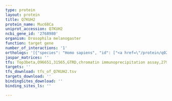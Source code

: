 ```yaml
---
type: protein
layout: protein
title: Q7KUH2
protein_name: Muc68Ca
uniprot_accession: Q7KUH2
ncbi_gene_id: '2768980'
organism: Drosophila melanogaster
function: target gene
number_of_interactions: '1'
orthologs: '[{"species": "Homo sapiens", "id": ["<a href=\"/protein/q02505\">Q02505</a>", "<a href=\"/protein/q685j3\">Q685J3</a>"]}, {"species": "Mus musculus", "id": ["A0A7N9VSW1", "<a href=\"/protein/e9pwp7\">E9PWP7</a>"]}, {"species": "Rattus norvegicus", "id": ["M0R3P0"]}]'
jaspar_matrices: ''
tfs: Top3beta,O96651,31565,GTRD,chromatin immunoprecipitation assay,27924024%5Buid%5D,No
targets: ''
tfs_download: tfs_of_Q7KUH2.tsv
targets_download: ''
bindingSites_download: ''
binding_sites_ls: ''

---
```

